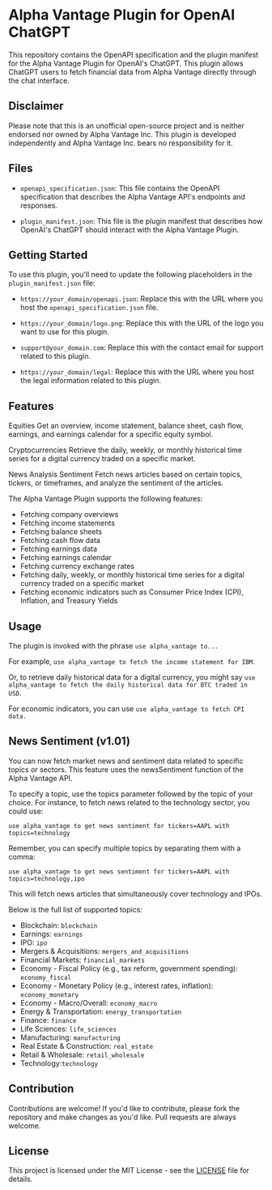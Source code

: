 # Alpha Vantage Plugin for OpenAI ChatGPT

This repository contains the OpenAPI specification and the plugin manifest for the Alpha Vantage Plugin for OpenAI's ChatGPT. This plugin allows ChatGPT users to fetch financial data from Alpha Vantage directly through the chat interface. 

## Disclaimer
Please note that this is an unofficial open-source project and is neither endorsed nor owned by Alpha Vantage Inc. This plugin is developed independently and Alpha Vantage Inc. bears no responsibility for it.

## Files

- `openapi_specification.json`: This file contains the OpenAPI specification that describes the Alpha Vantage API's endpoints and responses. 

- `plugin_manifest.json`: This file is the plugin manifest that describes how OpenAI's ChatGPT should interact with the Alpha Vantage Plugin.

## Getting Started

To use this plugin, you'll need to update the following placeholders in the `plugin_manifest.json` file:

- `https://your_domain/openapi.json`: Replace this with the URL where you host the `openapi_specification.json` file.

- `https://your_domain/logo.png`: Replace this with the URL of the logo you want to use for this plugin.

- `support@your_domain.com`: Replace this with the contact email for support related to this plugin.

- `https://your_domain/legal`: Replace this with the URL where you host the legal information related to this plugin.

## Features

Equities
Get an overview, income statement, balance sheet, cash flow, earnings, and earnings calendar for a specific equity symbol.

Cryptocurrencies
Retrieve the daily, weekly, or monthly historical time series for a digital currency traded on a specific market.

News Analysis Sentiment
Fetch news articles based on certain topics, tickers, or timeframes, and analyze the sentiment of the articles.

The Alpha Vantage Plugin supports the following features:

- Fetching company overviews
- Fetching income statements
- Fetching balance sheets
- Fetching cash flow data
- Fetching earnings data
- Fetching earnings calendar
- Fetching currency exchange rates
- Fetching daily, weekly, or monthly historical time series for a digital currency traded on a specific market
- Fetching economic indicators such as Consumer Price Index (CPI), Inflation, and Treasury Yields

## Usage

The plugin is invoked with the phrase `use alpha_vantage to...`

For example, `use alpha_vantage to fetch the income statement for IBM`. 

Or, to retrieve daily historical data for a digital currency, you might say `use alpha_vantage to fetch the daily historical data for BTC traded in USD`.

For economic indicators, you can use `use alpha_vantage to fetch CPI data.`

## News Sentiment (v1.01)
You can now fetch market news and sentiment data related to specific topics or sectors. This feature uses the newsSentiment function of the Alpha Vantage API.

To specify a topic, use the topics parameter followed by the topic of your choice. For instance, to fetch news related to the technology sector, you could use:

`use alpha_vantage to get news sentiment for tickers=AAPL with topics=technology`

Remember, you can specify multiple topics by separating them with a comma:

`use alpha_vantage to get news sentiment for tickers=AAPL with topics=technology,ipo`

This will fetch news articles that simultaneously cover technology and IPOs.

Below is the full list of supported topics:

- Blockchain: `blockchain`
- Earnings: `earnings`
- IPO: `ipo`
- Mergers & Acquisitions: `mergers_and_acquisitions`
- Financial Markets: `financial_markets`
- Economy - Fiscal Policy (e.g., tax reform, government spending): `economy_fiscal`
- Economy - Monetary Policy (e.g., interest rates, inflation): `economy_monetary`
- Economy - Macro/Overall: `economy_macro`
- Energy & Transportation: `energy_transportation`
- Finance: `finance`
- Life Sciences: `life_sciences`
- Manufacturing: `manufacturing`
- Real Estate & Construction: `real_estate`
- Retail & Wholesale: `retail_wholesale`
- Technology:`technology`

## Contribution

Contributions are welcome! If you'd like to contribute, please fork the repository and make changes as you'd like. Pull requests are always welcome.

## License

This project is licensed under the MIT License - see the [LICENSE](LICENSE) file for details.
